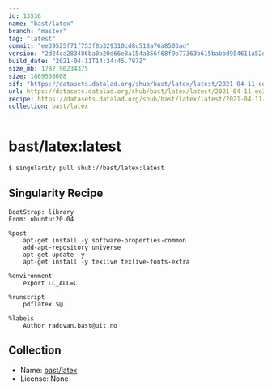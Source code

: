 ```yaml
---
id: 13536
name: "bast/latex"
branch: "master"
tag: "latest"
commit: "ee39525f71f753f8b329310cd8c518a76a8503ad"
version: "2d24ca283486ba0b20d66e8a154a856f68f9b77363b615babbd954611a52d772"
build_date: "2021-04-11T14:34:45.797Z"
size_mb: 1782.90234375
size: 1869508608
sif: "https://datasets.datalad.org/shub/bast/latex/latest/2021-04-11-ee39525f-2d24ca28/2d24ca283486ba0b20d66e8a154a856f68f9b77363b615babbd954611a52d772.sif"
url: https://datasets.datalad.org/shub/bast/latex/latest/2021-04-11-ee39525f-2d24ca28/
recipe: https://datasets.datalad.org/shub/bast/latex/latest/2021-04-11-ee39525f-2d24ca28/Singularity
collection: bast/latex
---
```


# bast/latex:latest

```bash
$ singularity pull shub://bast/latex:latest
```

## Singularity Recipe

```singularity
BootStrap: library
From: ubuntu:20.04

%post
    apt-get install -y software-properties-common
    add-apt-repository universe
    apt-get update -y
    apt-get install -y texlive texlive-fonts-extra

%environment
    export LC_ALL=C

%runscript
    pdflatex $@

%labels
    Author radovan.bast@uit.no
```

## Collection

 - Name: [bast/latex](https://github.com/bast/latex)
 - License: None

